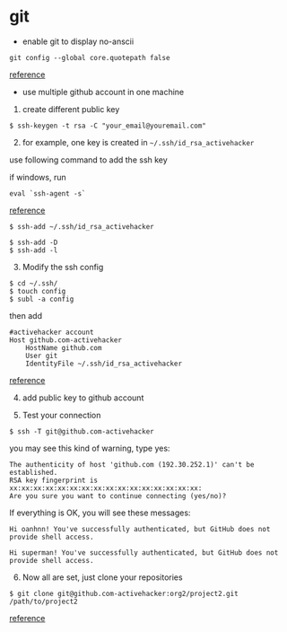 # git
- enable git to display no-anscii

```
git config --global core.quotepath false
```
[reference](https://stackoverflow.com/questions/4144417/how-to-handle-asian-characters-in-file-names-in-git-on-os-x)

- use multiple github account in one machine

1. create different public key

```
$ ssh-keygen -t rsa -C "your_email@youremail.com"
```

2. for example, one key is created in `~/.ssh/id_rsa_activehacker`

use following command to add the ssh key

if windows, run
```
eval `ssh-agent -s`
```
[reference](https://stackoverflow.com/questions/17846529/could-not-open-a-connection-to-your-authentication-agent)

```
$ ssh-add ~/.ssh/id_rsa_activehacker

$ ssh-add -D
$ ssh-add -l
```

3. Modify the ssh config

```
$ cd ~/.ssh/
$ touch config
$ subl -a config
```

then add

```
#activehacker account
Host github.com-activehacker
	HostName github.com
	User git
	IdentityFile ~/.ssh/id_rsa_activehacker
```
[reference](https://gist.github.com/jexchan/2351996)

4. add public key to github account

5. Test your connection

```
$ ssh -T git@github.com-activehacker
```

you may see this kind of warning, type yes:

```
The authenticity of host 'github.com (192.30.252.1)' can't be established.
RSA key fingerprint is xx:xx:xx:xx:xx:xx:xx:xx:xx:xx:xx:xx:xx:xx:xx:xx:
Are you sure you want to continue connecting (yes/no)?
```

If everything is OK, you will see these messages:

```
Hi oanhnn! You've successfully authenticated, but GitHub does not provide shell access.
```
```
Hi superman! You've successfully authenticated, but GitHub does not provide shell access.
```

6. Now all are set, just clone your repositories

```
$ git clone git@github.com-activehacker:org2/project2.git /path/to/project2
```

[reference](https://gist.github.com/oanhnn/80a89405ab9023894df7)
